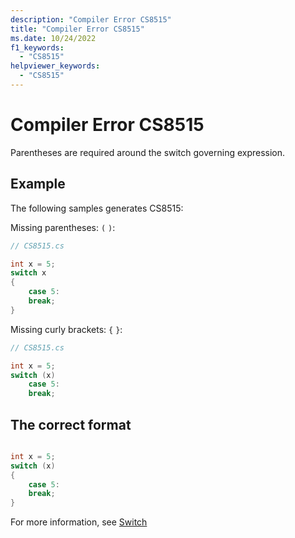 ```yaml
---
description: "Compiler Error CS8515"
title: "Compiler Error CS8515"
ms.date: 10/24/2022
f1_keywords:
  - "CS8515"
helpviewer_keywords:
  - "CS8515"
---
```

# Compiler Error CS8515

Parentheses are required around the switch governing expression.


## Example

 The following samples generates CS8515:

Missing parentheses: `(`  `)`:
```csharp
// CS8515.cs

int x = 5;
switch x
{
    case 5:
    break;
}
```

Missing curly brackets: `{`  `}`:
```csharp
// CS8515.cs

int x = 5;
switch (x)
    case 5:
    break;
```

## The correct format

```csharp

int x = 5;
switch (x)
{
    case 5:
    break;
}
```

For more information, see [Switch](../statements/selection-statements.md#the-switch-statement)
